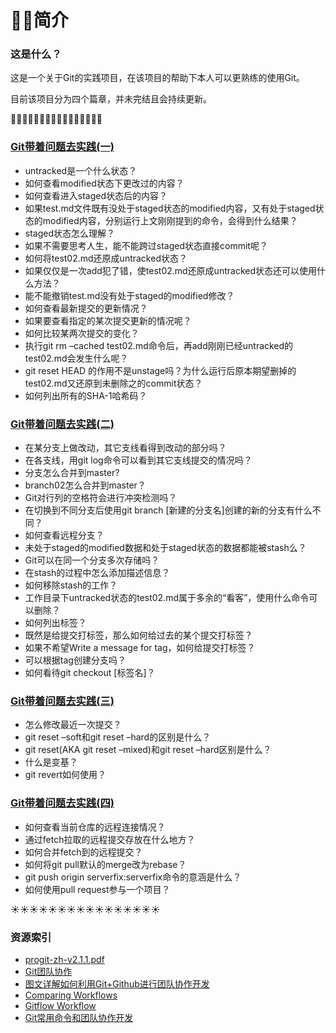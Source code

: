 # :trumpet::trumpet:简介

### 这是什么？

这是一个关于Git的实践项目，在该项目的帮助下本人可以更熟练的使用Git。

目前该项目分为四个篇章，并未完结且会持续更新。

:high_brightness::high_brightness::high_brightness::high_brightness::high_brightness::high_brightness::high_brightness::high_brightness::high_brightness::high_brightness::high_brightness::high_brightness::high_brightness::high_brightness::high_brightness::high_brightness:

### [Git带着问题去实践(一)](https://cgiirw.github.io/2018/04/12/Git_Prac/)

- untracked是一个什么状态？
- 如何查看modified状态下更改过的内容？
- 如何查看进入staged状态后的内容？
- 如果test.md文件既有没处于staged状态的modified内容，又有处于staged状态的modified内容，分别运行上文刚刚提到的命令，会得到什么结果？
- staged状态怎么理解？
- 如果不需要思考人生，能不能跨过staged状态直接commit呢？
- 如何将test02.md还原成untracked状态？
- 如果仅仅是一次add犯了错，使test02.md还原成untracked状态还可以使用什么方法？
- 能不能撤销test.md没有处于staged的modified修改？
- 如何查看最新提交的更新情况？
- 如果要查看指定的某次提交更新的情况呢？
- 如何比较某两次提交的变化？
- 执行git rm –cached test02.md命令后，再add刚刚已经untracked的test02.md会发生什么呢？
- git reset HEAD 的作用不是unstage吗？为什么运行后原本期望删掉的test02.md又还原到未删除之的commit状态？
- 如何列出所有的SHA-1哈希码？

### [Git带着问题去实践(二)](https://cgiirw.github.io/2018/04/13/Git_Prac02/)

- 在某分支上做改动，其它支线看得到改动的部分吗？
- 在各支线，用git log命令可以看到其它支线提交的情况吗？
- 分支怎么合并到master?
- branch02怎么合并到master？
- Git对行列的空格符会进行冲突检测吗？
- 在切换到不同分支后使用git branch [新建的分支名]创建的新的分支有什么不同？
- 如何查看远程分支？
- 未处于staged的modified数据和处于staged状态的数据都能被stash么？
- Git可以在同一个分支多次存储吗？
- 在stash的过程中怎么添加描述信息？
- 如何移除stash的工作？
- 工作目录下untracked状态的test02.md属于多余的“看客”，使用什么命令可以删除？
- 如何列出标签？
- 既然是给提交打标签，那么如何给过去的某个提交打标签？
- 如果不希望Write a message for tag，如何给提交打标签？
- 可以根据tag创建分支吗？
- 如何看待git checkout [标签名]？

### [Git带着问题去实践(三)](https://cgiirw.github.io/2018/05/11/Git-Prac03/)

- 怎么修改最近一次提交？
- git reset –soft和git reset –hard的区别是什么？
- git reset(AKA git reset –mixed)和git reset –hard区别是什么？
- 什么是变基？
- git revert如何使用？

### [Git带着问题去实践(四)](https://cgiirw.github.io/2018/05/15/Git-Prac04/)

- 如何查看当前仓库的远程连接情况？
- 通过fetch拉取的远程提交存放在什么地方？
- 如何合并fetch到的远程提交？
- 如何将git pull默认的merge改为rebase？
- git push origin serverfix:serverfix命令的意涵是什么？
- 如何使用pull request参与一个项目？

:sunny::sunny::sunny::sunny::sunny::sunny::sunny::sunny::sunny::sunny::sunny::sunny::sunny::sunny::sunny::sunny:

### 资源索引

- [progit-zh-v2.1.1.pdf](https://git-scm.com/book/zh/v2)
- [Git团队协作](https://book.douban.com/subject/27046286/)
- [图文详解如何利用Git+Github进行团队协作开发](https://zhuanlan.zhihu.com/p/23478654)
- [Comparing Workflows](https://www.atlassian.com/git/tutorials/comparing-workflows)
- [Gitflow Workflow](https://www.atlassian.com/git/tutorials/comparing-workflows/gitflow-workflow)
- [Git常用命令和团队协作开发](https://www.jianshu.com/p/d62e24f0dd12)
